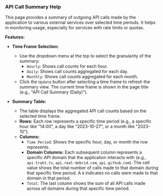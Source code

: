 ### API Call Summary Help

This page provides a summary of outgoing API calls made by the application to various external services over selected time periods. It helps in monitoring usage, especially for services with rate limits or quotas.

**Features:**

*   **Time Frame Selection:**
    *   Use the dropdown menu at the top to select the granularity of the summary:
        *   `Hourly`: Shows call counts for each hour.
        *   `Daily`: Shows call counts aggregated for each day.
        *   `Monthly`: Shows call counts aggregated for each month.
    *   Click the `Update` button after selecting a time frame to refresh the summary view. The current time frame is shown in the page title (e.g., "API Call Summary (Daily)").

*   **Summary Table:**
    *   The table displays the aggregated API call counts based on the selected time frame.
    *   **Rows:** Each row represents a specific time period (e.g., a specific hour like "14:00", a day like "2023-10-27", or a month like "2023-10").
    *   **Columns:**
        *   `Time Period`: Shows the specific hour, day, or month the row represents.
        *   **Domain Columns:** Each subsequent column represents a specific API domain that the application interacts with (e.g., `api.trakt.tv`, `api.real-debrid.com`, `api.github.com`). The cell value shows the total number of calls made to that domain during that specific time period. A `0` indicates no calls were made to that domain in that period.
        *   `Total`: The last column shows the sum of all API calls made across *all* domains during that specific time period.
